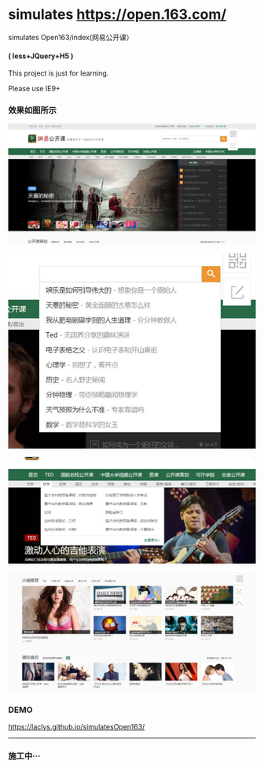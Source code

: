 # simulates https://open.163.com/

simulates Open163/index(网易公开课）

#### ( less+JQuery+H5 )

This project is just for learning.

Please use IE9+

### 效果如图所示

![](demo1.jpg)

![](demo2.jpg)

![](demo3.jpg)

![](demo5.jpg)

### DEMO

https://laclys.github.io/simulatesOpen163/

------

### 施工中···
